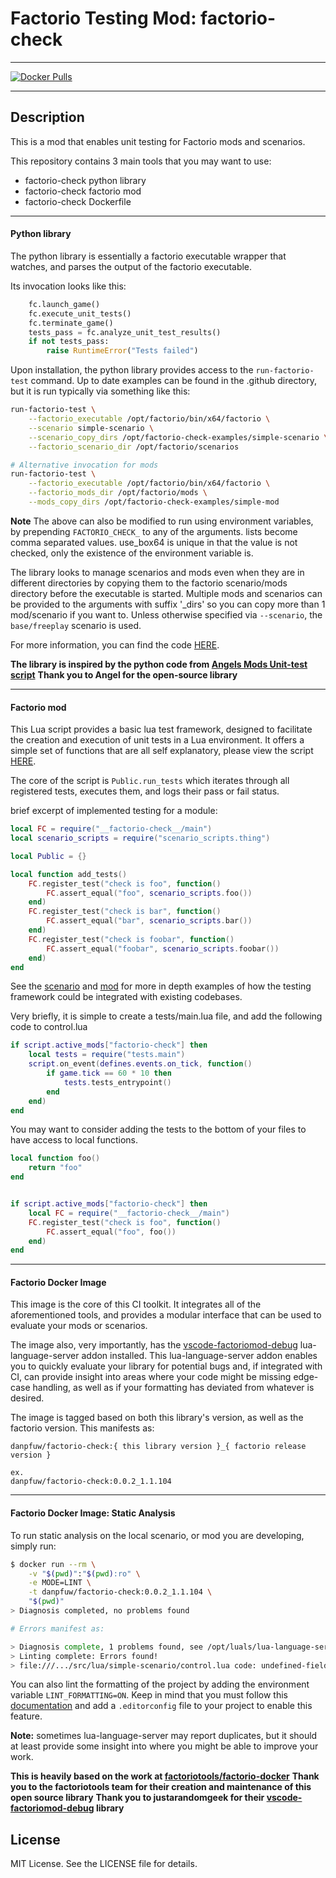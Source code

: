 # Factorio Testing Mod: factorio-check
______________________________________________________________________

[![Docker Pulls](https://badgen.net/docker/pulls/danpfuw/factorio-check?icon=docker&label=pulls)](https://hub.docker.com/r/danpfuw/factorio-check/)
______________________________________________________________________

## Description

This is a mod that enables unit testing for Factorio mods and scenarios.

This repository contains 3 main tools that you may want to use:

- factorio-check python library
- factorio-check factorio mod
- factorio-check Dockerfile

______________________________________________________________________

#### Python library

The python library is essentially a factorio executable wrapper that watches,
and parses the output of the factorio executable.

Its invocation looks like this:

```python
    fc.launch_game()
    fc.execute_unit_tests()
    fc.terminate_game()
    tests_pass = fc.analyze_unit_test_results()
    if not tests_pass:
        raise RuntimeError("Tests failed")
```

Upon installation, the python library provides access to the `run-factorio-test` command.
Up to date examples can be found in the .github directory, but it is run typically via something like this:

```bash
run-factorio-test \
    --factorio_executable /opt/factorio/bin/x64/factorio \
    --scenario simple-scenario \
    --scenario_copy_dirs /opt/factorio-check-examples/simple-scenario \
    --factorio_scenario_dir /opt/factorio/scenarios

# Alternative invocation for mods
run-factorio-test \
    --factorio_executable /opt/factorio/bin/x64/factorio \
    --factorio_mods_dir /opt/factorio/mods \
    --mods_copy_dirs /opt/factorio-check-examples/simple-mod

```

**Note**
The above can also be modified to run using environment variables, by prepending `FACTORIO_CHECK_` to any of the arguments.
lists become comma separated values.  use_box64 is unique in that the value is not checked, only the existence
of the environment variable is.

The library looks to manage scenarios and mods even when they are in different directories
by copying them to the factorio scenario/mods directory before the executable is started.  Multiple mods
and scenarios can be provided to the arguments with suffix '\_dirs' so you can copy more than
1 mod/scenario if you want to.  Unless otherwise specified via `--scenario`, the `base/freeplay`
scenario is used.

For more information, you can find the code [HERE](src/python/factorio_check).

**The library is inspired by the python code from [Angels Mods Unit-test script](https://github.com/Arch666Angel/mods/blob/master/angelsdev-unit-test/python/factorio_controller.py)**
**Thank you to Angel for the open-source library**

______________________________________________________________________

#### Factorio mod

This Lua script provides a basic lua test framework, designed to facilitate the creation and execution
of unit tests in a Lua environment. It offers a simple set of functions that are all self explanatory,
please view the script [HERE](src/lua/factorio-check/main.lua).

The core of the script is `Public.run_tests` which iterates through all registered tests, executes
them, and logs their pass or fail status.

brief excerpt of implemented testing for a module:

```lua
local FC = require("__factorio-check__/main")
local scenario_scripts = require("scenario_scripts.thing")

local Public = {}

local function add_tests()
	FC.register_test("check is foo", function()
		FC.assert_equal("foo", scenario_scripts.foo())
	end)
	FC.register_test("check is bar", function()
		FC.assert_equal("bar", scenario_scripts.bar())
	end)
	FC.register_test("check is foobar", function()
		FC.assert_equal("foobar", scenario_scripts.foobar())
	end)
end

```

See the [scenario](src/lua/simple-scenario) and [mod](src/lua/simple-mod) for more in depth examples of how the testing
framework could be integrated with existing codebases.

Very briefly, it is simple to create a tests/main.lua file, and add the following code to control.lua

```lua
if script.active_mods["factorio-check"] then
	local tests = require("tests.main")
	script.on_event(defines.events.on_tick, function()
		if game.tick == 60 * 10 then
			tests.tests_entrypoint()
		end
	end)
end
```

You may want to consider adding the tests to the bottom of your files to have access to local functions.

```lua
local function foo()
    return "foo"
end


if script.active_mods["factorio-check"] then
    local FC = require("__factorio-check__/main")
	FC.register_test("check is foo", function()
		FC.assert_equal("foo", foo())
	end)
end
```

______________________________________________________________________

#### Factorio Docker Image

This image is the core of this CI toolkit.  It integrates all of the aforementioned tools, and provides a modular interface
that can be used to evaluate your mods or scenarios.

The image also, very importantly, has the [vscode-factoriomod-debug](https://github.com/justarandomgeek/vscode-factoriomod-debug)
lua-language-server addon installed.  This lua-language-server addon enables you to quickly evaluate your library for potential bugs and,
if integrated with CI, can provide insight into areas where your code might be missing edge-case handling, as well as if your formatting
has deviated from whatever is desired.


The image is tagged based on both this library's version, as well as the factorio version. This manifests as:
```
danpfuw/factorio-check:{ this library version }_{ factorio release version }

ex.
danpfuw/factorio-check:0.0.2_1.1.104
```
______________________________________________________________________

#### Factorio Docker Image: Static Analysis

To run static analysis on the local scenario, or mod you are developing, simply run:

```bash
$ docker run --rm \
    -v "$(pwd)":"$(pwd):ro" \
    -e MODE=LINT \
    -t danpfuw/factorio-check:0.0.2_1.1.104 \
    "$(pwd)"
> Diagnosis completed, no problems found

# Errors manifest as:

> Diagnosis complete, 1 problems found, see /opt/luals/lua-language-server/log/check.json
> Linting complete: Errors found!
> file:///.../src/lua/simple-scenario/control.lua code: undefined-field, message: Undefined field `player_indexxx`., severity: 2, source: Lua Diagnostics., line:char-range: 6:38-6:52
```

You can also lint the formatting of the project by adding the environment variable `LINT_FORMATTING=ON`. Keep in mind that you must follow this
[documentation](https://luals.github.io/wiki/formatter/) and add a `.editorconfig` file to your project to enable this feature.

**Note:** sometimes lua-language-server may report duplicates, but it should at least provide some insight into where you might be able to improve your work.

**This is heavily based on the work at [factoriotools/factorio-docker](https://github.com/factoriotools/factorio-docker)**
**Thank you to the factoriotools team for their creation and maintenance of this open source library**
**Thank you to justarandomgeek for their [vscode-factoriomod-debug](https://github.com/justarandomgeek/vscode-factoriomod-debug) library**

## License

MIT License. See the LICENSE file for details.
